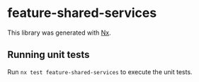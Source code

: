 # feature-shared-services

This library was generated with [Nx](https://nx.dev).

## Running unit tests

Run `nx test feature-shared-services` to execute the unit tests.
